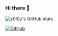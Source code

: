 ### Hi there 👋

<!--
**z0l0y/z0l0y** is a ✨ _special_ ✨ repository because its `README.md` (this file) appears on your GitHub profile.

Here are some ideas to get you started:

- 🔭 I’m currently working on ...
- 🌱 I’m currently learning ...
- 👯 I’m looking to collaborate on ...
- 🤔 I’m looking for help with ...
- 💬 Ask me about ...
- 📫 How to reach me: ...
- 😄 Pronouns: ...
- ⚡ Fun fact: ...
-->
![z0l0y's GitHub stats](https://github-readme-stats.vercel.app/api?username=z0l0y&show_icons=true&theme=tokyonight)

 [![GitHub](https://img.shields.io/badge/GitHub-grey?logo=github)](https://github.com/z0l0y)
